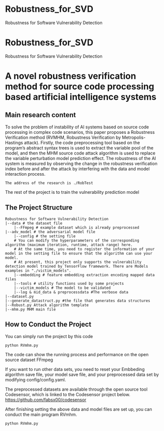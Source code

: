 # Robustness_for_SVD
Robustness for Software Vulnerability Detection
# Robustness_for_SVD
Robustness for Software Vulnerability Detection
# A novel robustness verification method for source code processing based artificial intelligence systems

## Main research content

To solve the problem of instability of AI systems based on source code processing in complex code scenarios, this paper proposes a Robustness Verification method (RVMHM, Robustness Verification by Metropolis-Hastings attack).  Firstly, the code preprocessing tool based on the program’s abstract syntax trees is used to extract the variable pool of the model, and then the MHM source code attack algorithm is used to replace the variable perturbation model prediction effect.  The robustness of the AI system is measured by observing the change in the robustness verification index before and after the attack by interfering with the data and model interaction process.

```
The address of the research is ./RobTest

```
The rest of the project is to train the vulnerability prediction model

## The Project Structure
```
Robustness for Software Vulnerability Detection
|--data # the dataset file
    |--FFmpeg # example dataset which is already preprocessed
|--adv_model # the adversarial model file
    |--config # the setting file
    # You can modify the hyperparameters of the corresponding algorithm (maximum iteration, runtime, attack range) here.
    # At the same time, you need to register the information of your model in the setting file to ensure that the algorithm can use your model. 
    # At present, this project only supports the vulnerability detection model trained by TensorFlow framework. There are Models examples in "./victim_models".
    |--embedding # feature embedding extraction encoding mapped data files
    |--tools # utility functions used by some projects
    |--victim_models # The model to be validated
    |--log & mid_data & preprocessdata #The verbose data
|--dataset.py
|--generate_datastruct.py #the file that generates data structures
|--Robust.py Attack algorithm template
|--mhm.py MHM main file
```

## How to Conduct the Project

You can simply run the project by this code

```python
python RVmhm.py
```
The code can show the running process and performance on the open source dataset FFmpeg

If you want to run other data sets, you need to reset your Embbeding algorithm save file, your model save file, and your preprocessed data set by modifying config/config.yaml.

The preprocessed datasets are available through the open source tool Codesensor, which is linked to the Codesensor project below.
https://github.com/fabsx00/codesensor

After finishing setting the above data  and model files are set up, you can conduct the main program RVmhm.

```python
python RVmhm.py
```
